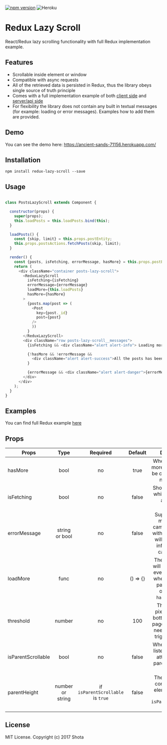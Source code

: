 [![npm version](https://badge.fury.io/js/redux-lazy-scroll.svg)](https://badge.fury.io/js/redux-lazy-scroll)
![Heroku](http://heroku-badge.herokuapp.com/?app=angularjs-crypto&style=flat&svg=1)

# Redux Lazy Scroll

React/Redux lazy scrolling functionality with full Redux implementation example.

## Features

* Scrollable inside element or window
* Compatible with async requests
* All of the retrieved data is persisted in Redux, thus the library obeys single source of truth principle
* Comes with a full implementation example of both <a href="https://github.com/shotaK/redux-lazy-scroll/tree/master/dev/client" target="_blank">client side</a> and <a href="https://github.com/shotaK/redux-lazy-scroll/tree/master/dev/server" target="_blank">server/api side</a>
* For flexibility the library does not contain any built in textual messages (for example: loading or error messages). Examples how to add them are provided.

## Demo

You can see the demo here: https://ancient-sands-71156.herokuapp.com/

## Installation

```npm install redux-lazy-scroll --save```

## Usage

```javascript

class PostsLazyScroll extends Component {

  constructor(props) {
    super(props);
    this.loadPosts = this.loadPosts.bind(this);
  }

  loadPosts() {
    const {skip, limit} = this.props.postEntity;
    this.props.postsActions.fetchPosts(skip, limit);
  }

  render() {
    const {posts, isFetching, errorMessage, hasMore} = this.props.postEntity;
    return (
      <div className="container posts-lazy-scroll">
        <ReduxLazyScroll
          isFetching={isFetching}
          errorMessage={errorMessage}
          loadMore={this.loadPosts}
          hasMore={hasMore}
        >
          {posts.map(post => (
            <Post
              key={post._id}
              post={post}
            />
            ))
          }
        </ReduxLazyScroll>
        <div className="row posts-lazy-scroll__messages">
          {isFetching && <div className="alert alert-info"> Loading more posts... </div>}

          {!hasMore && !errorMessage &&
            <div className="alert alert-success">All the posts has been loaded successfully.</div>
          }

          {errorMessage && <div className="alert alert-danger">{errorMessage}</div>}
        </div>
      </div>
    );
  }
}

```

## Examples

You can find full Redux example [here](https://github.com/shotaK/redux-lazy-scroll/tree/master/dev/client/posts)

## Props

| Props         | Type           | Required  | Default  | Description |
| ------------- |:--------------:| :--------:| :-------:| :----------:|
| hasMore       | bool           | no        | true     | Whether there are more items that will be coming with the next request |
| isFetching    | bool           | no        | false    | Should be set true while a request to api is being processed |
| errorMessage  | string or bool | no        | false    | Supply any error message that came from the api with this prop (this will help to avoid infinite loops in case of error) |
| loadMore      | func           | no        | () => {} | The function that will be called after every scroll down when threshold is passed (will be only called if `hasMore` is true) |
| threshold     | number         | no        | 100      | The number of pixels above the bottom side of the page that scrollbar needs to reach to trigger loadMore |
| isParentScrollable | bool      | no        | false    | Whether the scroll listener should be attached to the parent element or window |
| parentHeight  | number or string | if `isParentScrollable` is `true` | false | The height of the container parent element. Must be set if `isParentScrollable` is `true` |

## License

MIT License. Copyright (c) 2017 Shota